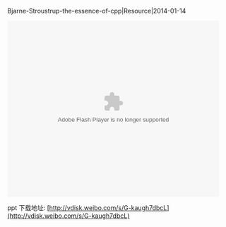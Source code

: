Bjarne-Stroustrup-the-essence-of-cpp|Resource|2014-01-14


<embed src="http://player.youku.com/player.php/sid/XNjExNTg1Nzg4/v.swf" allowFullScreen="true" quality="high" width="480" height="400" align="middle" allowScriptAccess="always" type="application/x-shockwave-flash"></embed>

ppt 下载地址: [http://vdisk.weibo.com/s/G-kaugh7dbcL](http://vdisk.weibo.com/s/G-kaugh7dbcL)
